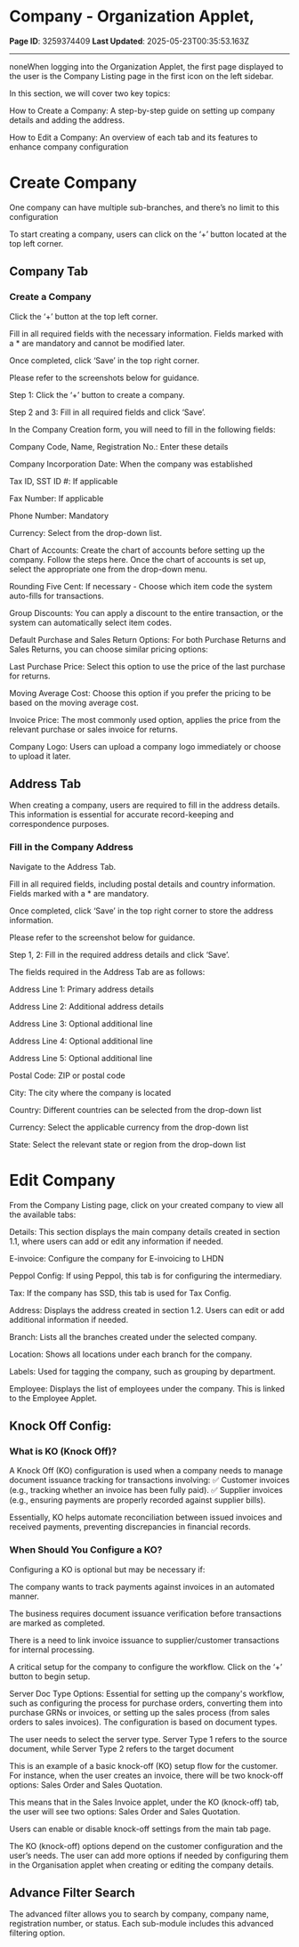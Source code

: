 # Company - Organization Applet,

**Page ID**: 3259374409
**Last Updated**: 2025-05-23T00:35:53.163Z

---

noneWhen logging into the Organization Applet, the first page displayed to the user is the Company Listing page in the first icon on the left sidebar.

In this section, we will cover two key topics:

How to Create a Company: A step-by-step guide on setting up company details and adding the address.

How to Edit a Company: An overview of each tab and its features to enhance company configuration

#  Create Company﻿
One company can have multiple sub-branches, and there&rsquo;s no limit to this configuration

To start creating a company, users can click on the &lsquo;+&rsquo; button located at the top left corner.

##  Company Tab﻿

### Create a Company﻿
Click the &lsquo;+&rsquo; button at the top left corner.

Fill in all required fields with the necessary information. Fields marked with a * are mandatory and cannot be modified later.

Once completed, click &lsquo;Save&rsquo; in the top right corner.

Please refer to the screenshots below for guidance.

Step 1: Click the &lsquo;+&rsquo; button to create a company.

Step 2 and 3: Fill in all required fields and click &lsquo;Save&rsquo;.

In the Company Creation form, you will need to fill in the following fields:

Company Code, Name, Registration No.: Enter these details

Company Incorporation Date: When the company was established

Tax ID, SST ID #: If applicable

Fax Number: If applicable

Phone Number: Mandatory

Currency: Select from the drop-down list.

Chart of Accounts: Create the chart of accounts before setting up the company. Follow the steps here. Once the chart of accounts is set up, select the appropriate one from the drop-down menu.

Rounding Five Cent: If necessary - Choose which item code the system auto-fills for transactions.

Group Discounts: You can apply a discount to the entire transaction, or the system can automatically select item codes.

Default Purchase and Sales Return Options: For both Purchase Returns and Sales Returns, you can choose similar pricing options:

Last Purchase Price: Select this option to use the price of the last purchase for returns.

Moving Average Cost: Choose this option if you prefer the pricing to be based on the moving average cost.

Invoice Price: The most commonly used option, applies the price from the relevant purchase or sales invoice for returns.

Company Logo: Users can upload a company logo immediately or choose to upload it later.

## Address Tab﻿
When creating a company, users are required to fill in the address details. This information is essential for accurate record-keeping and correspondence purposes.

### Fill in the Company Address﻿
Navigate to the Address Tab.

Fill in all required fields, including postal details and country information. Fields marked with a * are mandatory.

Once completed, click &lsquo;Save&rsquo; in the top right corner to store the address information.

Please refer to the screenshot below for guidance.

Step 1, 2: Fill in the required address details and click &lsquo;Save&rsquo;.

The fields required in the Address Tab are as follows:

Address Line 1: Primary address details

Address Line 2: Additional address details

Address Line 3: Optional additional line

Address Line 4: Optional additional line

Address Line 5: Optional additional line

Postal Code: ZIP or postal code

City: The city where the company is located

Country: Different countries can be selected from the drop-down list

Currency: Select the applicable currency from the drop-down list

State: Select the relevant state or region from the drop-down list

# Edit Company﻿
From the Company Listing page, click on your created company to view all the available tabs:

Details: This section displays the main company details created in section 1.1, where users can add or edit any information if needed.

E-invoice: Configure the company for E-invoicing to LHDN

Peppol Config: If using Peppol, this tab is for configuring the intermediary.

Tax: If the company has SSD, this tab is used for Tax Config.

Address: Displays the address created in section 1.2. Users can edit or add additional information if needed.

Branch: Lists all the branches created under the selected company.

Location: Shows all locations under each branch for the company.

Labels: Used for tagging the company, such as grouping by department.

Employee: Displays the list of employees under the company. This is linked to the Employee Applet.

## Knock Off Config:﻿

### What is KO (Knock Off)?
A Knock Off (KO) configuration is used when a company needs to manage document issuance tracking for transactions involving:
✅ Customer invoices (e.g., tracking whether an invoice has been fully paid).
✅ Supplier invoices (e.g., ensuring payments are properly recorded against supplier bills).

Essentially, KO helps automate reconciliation between issued invoices and received payments, preventing discrepancies in financial records.

### When Should You Configure a KO?
Configuring a KO is optional but may be necessary if:

The company wants to track payments against invoices in an automated manner.

The business requires document issuance verification before transactions are marked as completed.

There is a need to link invoice issuance to supplier/customer transactions for internal processing.

A critical setup for the company to configure the workflow. Click on the &lsquo;+&rsquo; button to begin setup.

Server Doc Type Options: Essential for setting up the company's workflow, such as configuring the process for purchase orders, converting them into purchase GRNs or invoices, or setting up the sales process (from sales orders to sales invoices). The configuration is based on document types.

The user needs to select the server type. Server Type 1 refers to the source document, while Server Type 2 refers to the target document

This is an example of a basic knock-off (KO) setup flow for the customer. For instance, when the user creates an invoice, there will be two knock-off options: Sales Order and Sales Quotation.

This means that in the Sales Invoice applet, under the KO (knock-off) tab, the user will see two options: Sales Order and Sales Quotation.

Users can enable or disable knock-off settings from the main tab page.

The KO (knock-off) options depend on the customer configuration and the user&rsquo;s needs. The user can add more options if needed by configuring them in the Organisation applet when creating or editing the company details.

## Advance Filter Search﻿
The advanced filter allows you to search by company, company name, registration number, or status. Each sub-module includes this advanced filtering option.
